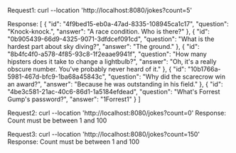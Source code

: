 Request1: curl --location 'http://localhost:8080/jokes?count=5'

Response: 
[
    {
        "id": "4f9bed15-eb0a-47ad-8335-108945ca1c17",
        "question": "Knock-knock.",
        "answer": "A race condition. Who is there?"
    },
    {
        "id": "0b905439-66d9-4325-9071-3dfdcef091cd",
        "question": "What is the hardest part about sky diving?",
        "answer": "The ground."
    },
    {
        "id": "8b4fc4f0-a578-4f85-93c8-1f2eaae9941f",
        "question": "How many hipsters does it take to change a lightbulb?",
        "answer": "Oh, it's a really obscure number. You've probably never heard of it."
    },
    {
        "id": "10b1766a-5981-467d-bfc9-1ba68a45843c",
        "question": "Why did the scarecrow win an award?",
        "answer": "Because he was outstanding in his field."
    },
    {
        "id": "4be3c581-21ac-40c6-86d1-1a5184efdead",
        "question": "What's Forrest Gump's password?",
        "answer": "1Forrest1"
    }
]

Request2: curl --location 'http://localhost:8080/jokes?count=0'
Response: 
Count must be between 1 and 100

Request3: curl --location 'http://localhost:8080/jokes?count=150'
Response: 
Count must be between 1 and 100

